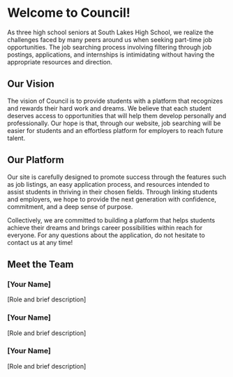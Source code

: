 # Welcome to Council!

As three high school seniors at South Lakes High School, we realize the challenges faced by many peers around us when seeking part-time job opportunities. The job searching process involving filtering through job postings, applications, and internships is intimidating without having the appropriate resources and direction.

## Our Vision

The vision of Council is to provide students with a platform that recognizes and rewards their hard work and dreams. We believe that each student deserves access to opportunities that will help them develop personally and professionally. Our hope is that, through our website, job searching will be easier for students and an effortless platform for employers to reach future talent.

## Our Platform

Our site is carefully designed to promote success through the features such as job listings, an easy application process, and resources intended to assist students in thriving in their chosen fields. Through linking students and employers, we hope to provide the next generation with confidence, commitment, and a deep sense of purpose.

Collectively, we are committed to building a platform that helps students achieve their dreams and brings career possibilities within reach for everyone. For any questions about the application, do not hesitate to contact us at any time!

## Meet the Team

### [Your Name]
[Role and brief description]

### [Your Name]
[Role and brief description]

### [Your Name]
[Role and brief description] 